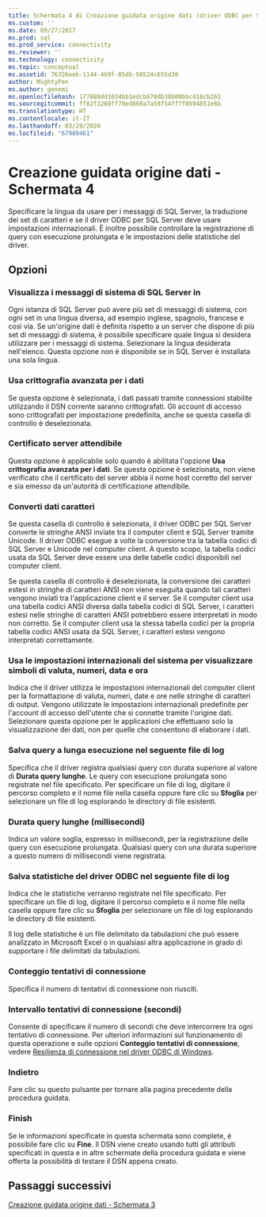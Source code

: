 ```yaml
---
title: Schermata 4 di Creazione guidata origine dati (driver ODBC per SQL Server) | Microsoft Docs
ms.custom: ''
ms.date: 09/27/2017
ms.prod: sql
ms.prod_service: connectivity
ms.reviewer: ''
ms.technology: connectivity
ms.topic: conceptual
ms.assetid: 76326eeb-1144-4b9f-85db-50524c655d30
author: MightyPen
ms.author: genemi
ms.openlocfilehash: 177888dd1034bb1edcb870db38b00bbc418cb261
ms.sourcegitcommit: ff82f3260ff79ed860a7a58f54ff7f0594851e6b
ms.translationtype: HT
ms.contentlocale: it-IT
ms.lasthandoff: 03/29/2020
ms.locfileid: "67989461"
---
```

# <a name="data-source-wizard-screen-4"></a>Creazione guidata origine dati - Schermata 4

Specificare la lingua da usare per i messaggi di SQL Server, la traduzione dei set di caratteri e se il driver ODBC per SQL Server deve usare impostazioni internazionali. È inoltre possibile controllare la registrazione di query con esecuzione prolungata e le impostazioni delle statistiche del driver.

## <a name="options"></a>Opzioni

### <a name="change-the-language-of-sql-server-system-messages-to"></a>Visualizza i messaggi di sistema di SQL Server in

Ogni istanza di SQL Server può avere più set di messaggi di sistema, con ogni set in una lingua diversa, ad esempio inglese, spagnolo, francese e così via. Se un'origine dati è definita rispetto a un server che dispone di più set di messaggi di sistema, è possibile specificare quale lingua si desidera utilizzare per i messaggi di sistema. Selezionare la lingua desiderata nell'elenco. Questa opzione non è disponibile se in SQL Server è installata una sola lingua.

### <a name="use-strong-encryption-for-data"></a>Usa crittografia avanzata per i dati

Se questa opzione è selezionata, i dati passati tramite connessioni stabilite utilizzando il DSN corrente saranno crittografati. Gli account di accesso sono crittografati per impostazione predefinita, anche se questa casella di controllo è deselezionata.

### <a name="trust-server-certificate"></a>Certificato server attendibile

Questa opzione è applicabile solo quando è abilitata l'opzione **Usa crittografia avanzata per i dati**. Se questa opzione è selezionata, non viene verificato che il certificato del server abbia il nome host corretto del server e sia emesso da un'autorità di certificazione attendibile. 

### <a name="perform-translation-for-character-data"></a>Converti dati caratteri

Se questa casella di controllo è selezionata, il driver ODBC per SQL Server converte le stringhe ANSI inviate tra il computer client e SQL Server tramite Unicode. Il driver ODBC esegue a volte la conversione tra la tabella codici di SQL Server e Unicode nel computer client. A questo scopo, la tabella codici usata da SQL Server deve essere una delle tabelle codici disponibili nel computer client.

Se questa casella di controllo è deselezionata, la conversione dei caratteri estesi in stringhe di caratteri ANSI non viene eseguita quando tali caratteri vengono inviati tra l'applicazione client e il server. Se il computer client usa una tabella codici ANSI diversa dalla tabella codici di SQL Server, i caratteri estesi nelle stringhe di caratteri ANSI potrebbero essere interpretati in modo non corretto. Se il computer client usa la stessa tabella codici per la propria tabella codici ANSI usata da SQL Server, i caratteri estesi vengono interpretati correttamente.

### <a name="use-regional-settings-when-outputting-currency-numbers-dates-and-times"></a>Usa le impostazioni internazionali del sistema per visualizzare simboli di valuta, numeri, data e ora

Indica che il driver utilizza le impostazioni internazionali del computer client per la formattazione di valuta, numeri, date e ore nelle stringhe di caratteri di output. Vengono utilizzate le impostazioni internazionali predefinite per l'account di accesso dell'utente che si connette tramite l'origine dati. Selezionare questa opzione per le applicazioni che effettuano solo la visualizzazione dei dati, non per quelle che consentono di elaborare i dati.

### <a name="save-long-running-queries-to-the-log-file"></a>Salva query a lunga esecuzione nel seguente file di log

Specifica che il driver registra qualsiasi query con durata superiore al valore di **Durata query lunghe**. Le query con esecuzione prolungata sono registrate nel file specificato. Per specificare un file di log, digitare il percorso completo e il nome file nella casella oppure fare clic su **Sfoglia** per selezionare un file di log esplorando le directory di file esistenti.

### <a name="long-query-time-milliseconds"></a>Durata query lunghe (millisecondi)

Indica un valore soglia, espresso in millisecondi, per la registrazione delle query con esecuzione prolungata. Qualsiasi query con una durata superiore a questo numero di millisecondi viene registrata.

### <a name="log-odbc-driver-statistics-to-the-log-file"></a>Salva statistiche del driver ODBC nel seguente file di log

Indica che le statistiche verranno registrate nel file specificato. Per specificare un file di log, digitare il percorso completo e il nome file nella casella oppure fare clic su **Sfoglia** per selezionare un file di log esplorando le directory di file esistenti.

Il log delle statistiche è un file delimitato da tabulazioni che può essere analizzato in Microsoft Excel o in qualsiasi altra applicazione in grado di supportare i file delimitati da tabulazioni.

### <a name="connect-retry-count"></a>Conteggio tentativi di connessione

Specifica il numero di tentativi di connessione non riusciti.

### <a name="connect-retry-interval-seconds"></a>Intervallo tentativi di connessione (secondi)

Consente di specificare il numero di secondi che deve intercorrere tra ogni tentativo di connessione. Per ulteriori informazioni sul funzionamento di questa operazione e sulle opzioni **Conteggio tentativi di connessione**, vedere [Resilienza di connessione nel driver ODBC di Windows](../../../connect/odbc/windows/connection-resiliency-in-the-windows-odbc-driver.md).

### <a name="back"></a>Indietro

Fare clic su questo pulsante per tornare alla pagina precedente della procedura guidata.

### <a name="finish"></a>Finish

Se le informazioni specificate in questa schermata sono complete, è possibile fare clic su **Fine**. Il DSN viene creato usando tutti gli attributi specificati in questa e in altre schermate della procedura guidata e viene offerta la possibilità di testare il DSN appena creato.

## <a name="next-steps"></a>Passaggi successivi

[Creazione guidata origine dati - Schermata 3](../../../connect/odbc/windows/dsn-wizard-3.md)
